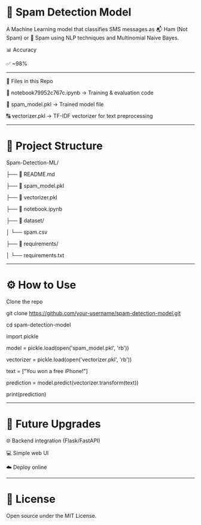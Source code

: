 <h1>📩 Spam Detection Model</h1>

A Machine Learning model that classifies SMS messages as 📬 Ham (Not Spam) or 🚨 Spam using NLP techniques and Multinomial Naive Bayes.

📊 Accuracy

✅ ~98%

<hr>

📂 Files in this Repo

📝 notebook79952c767c.ipynb → Training & evaluation code

🤖 spam_model.pkl → Trained model file

🔠 vectorizer.pkl → TF-IDF vectorizer for text preprocessing

<hr>

<h1>📂 Project Structure</h1>

Spam-Detection-ML/

├── 📄 README.md            

├── 📄 spam_model.pkl      

├── 📄 vectorizer.pkl      

├── 📄 notebook.ipynb     

├── 📂 dataset/            

│   └── spam.csv          

├── 📂 requirements/      

│   └── requirements.txt    

<hr>

<h1>⚙️ How to Use</h1>
Clone the repo

git clone https://github.com/your-username/spam-detection-model.git 

cd spam-detection-model

import pickle

model = pickle.load(open('spam_model.pkl', 'rb'))

vectorizer = pickle.load(open('vectorizer.pkl', 'rb'))

text = ["You won a free iPhone!"]

prediction = model.predict(vectorizer.transform(text))

print(prediction)

<hr>


<h1>🚀 Future Upgrades</h1>

🌐 Backend integration (Flask/FastAPI)

💻 Simple web UI

☁️ Deploy online

<hr>


<h1>📜 License</h1>

 Open source under the MIT License.

